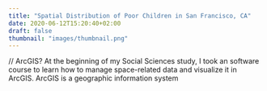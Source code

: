 ```yaml
---
title: "Spatial Distribution of Poor Children in San Francisco, CA"
date: 2020-06-12T15:20:40+02:00
draft: false
thumbnail: "images/thumbnail.png"
---
```


// ArcGIS?
At the beginning of my Social Sciences study, I took an software course to learn how to manage space-related data and visualize it in ArcGIS. ArcGIS is a geographic information system
